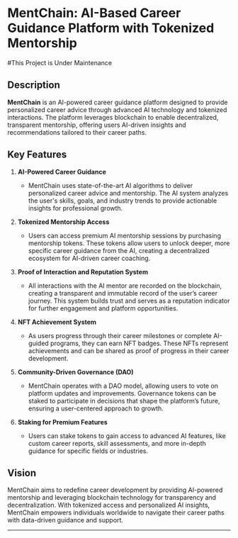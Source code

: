 # MentChain: AI-Based Career Guidance Platform with Tokenized Mentorship

#This Project is Under Maintenance

## Description
**MentChain** is an AI-powered career guidance platform designed to provide personalized career advice through advanced AI technology and tokenized interactions. The platform leverages blockchain to enable decentralized, transparent mentorship, offering users AI-driven insights and recommendations tailored to their career paths.

## Key Features

1. **AI-Powered Career Guidance**
   - MentChain uses state-of-the-art AI algorithms to deliver personalized career advice and mentorship. The AI system analyzes the user's skills, goals, and industry trends to provide actionable insights for professional growth.

2. **Tokenized Mentorship Access**
   - Users can access premium AI mentorship sessions by purchasing mentorship tokens. These tokens allow users to unlock deeper, more specific career guidance from the AI, creating a decentralized ecosystem for AI-driven career coaching.

3. **Proof of Interaction and Reputation System**
   - All interactions with the AI mentor are recorded on the blockchain, creating a transparent and immutable record of the user’s career journey. This system builds trust and serves as a reputation indicator for further engagement and platform opportunities.

4. **NFT Achievement System**
   - As users progress through their career milestones or complete AI-guided programs, they can earn NFT badges. These NFTs represent achievements and can be shared as proof of progress in their career development.

5. **Community-Driven Governance (DAO)**
   - MentChain operates with a DAO model, allowing users to vote on platform updates and improvements. Governance tokens can be staked to participate in decisions that shape the platform’s future, ensuring a user-centered approach to growth.

6. **Staking for Premium Features**
   - Users can stake tokens to gain access to advanced AI features, like custom career reports, skill assessments, and more in-depth guidance for specific fields or industries.

## Vision
MentChain aims to redefine career development by providing AI-powered mentorship and leveraging blockchain technology for transparency and decentralization. With tokenized access and personalized AI insights, MentChain empowers individuals worldwide to navigate their career paths with data-driven guidance and support.

---
